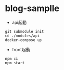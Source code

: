 # blog-samplle

- api起動
```
git submodule init
cd ./modules/api
docker-compose up
```

- front起動
```
npm ci
npm start
```
